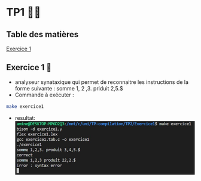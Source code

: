# TP1 👩‍🏫

## Table des matières

[Exercice 1](#exercice-1-🧮)

## Exercice 1 🧮

- analyseur synataxique qui permet de reconnaitre les instructions de la forme suivante : somme 1, 2 ,3. priduit 2,5.$
- Commande à exécuter :

```bash
make exercice1
```
- resultat:
![result](./images/exe01-01.jpg)
